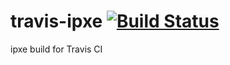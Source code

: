 # travis-ipxe [![Build Status](https://travis-ci.org/takumin/travis-ipxe.svg?branch=master)](https://travis-ci.org/takumin/travis-ipxe)
ipxe build for Travis CI
